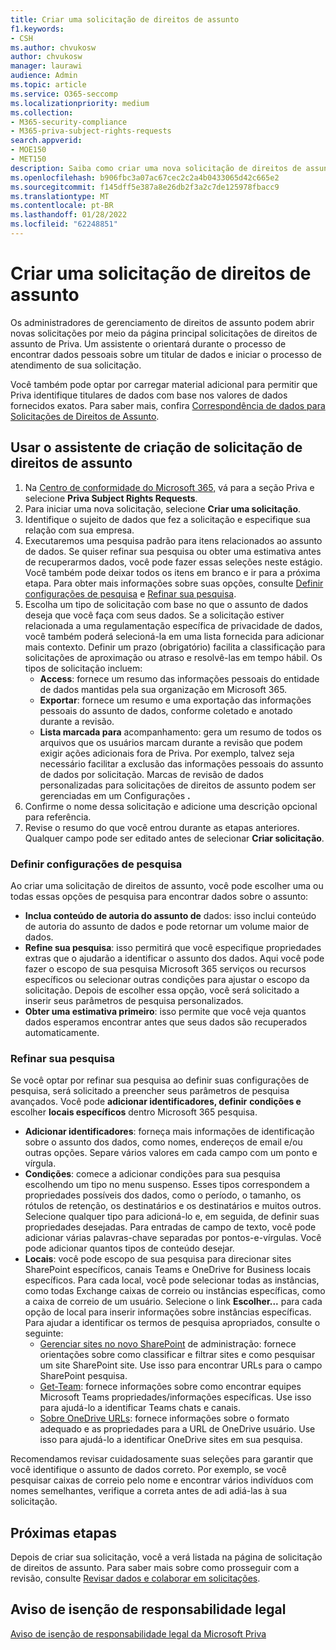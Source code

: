 ```yaml
---
title: Criar uma solicitação de direitos de assunto
f1.keywords:
- CSH
ms.author: chvukosw
author: chvukosw
manager: laurawi
audience: Admin
ms.topic: article
ms.service: O365-seccomp
ms.localizationpriority: medium
ms.collection:
- M365-security-compliance
- M365-priva-subject-rights-requests
search.appverid:
- MOE150
- MET150
description: Saiba como criar uma nova solicitação de direitos de assunto no Microsoft Priva.
ms.openlocfilehash: b906fbc3a07ac67cec2c2a4b0433065d42c665e2
ms.sourcegitcommit: f145dff5e387a8e26db2f3a2c7de125978fbacc9
ms.translationtype: MT
ms.contentlocale: pt-BR
ms.lasthandoff: 01/28/2022
ms.locfileid: "62248851"
---
```

# <a name="create-a-subject-rights-request"></a>Criar uma solicitação de direitos de assunto

Os administradores de gerenciamento de direitos de assunto podem abrir novas solicitações por meio da página principal solicitações de direitos de assunto de Priva. Um assistente o orientará durante o processo de encontrar dados pessoais sobre um titular de dados e iniciar o processo de atendimento de sua solicitação.

Você também pode optar por carregar material adicional para permitir que Priva identifique titulares de dados com base nos valores de dados fornecidos exatos. Para saber mais, confira [Correspondência de dados para Solicitações de Direitos de Assunto](subject-rights-requests-data-match.md).

## <a name="use-the-subject-rights-request-creation-wizard"></a>Usar o assistente de criação de solicitação de direitos de assunto

1. Na [Centro de conformidade do Microsoft 365,](https://compliance.microsoft.com/) vá para a seção Priva e selecione **Priva Subject Rights Requests**.
1. Para iniciar uma nova solicitação, selecione **Criar uma solicitação**.
1. Identifique o sujeito de dados que fez a solicitação e especifique sua relação com sua empresa.
1. Executaremos uma pesquisa padrão para itens relacionados ao assunto de dados. Se quiser refinar sua pesquisa ou obter uma estimativa antes de recuperarmos dados, você pode fazer essas seleções neste estágio. Você também pode deixar todos os itens em branco e ir para a próxima etapa. Para obter mais informações sobre suas opções, consulte [Definir configurações de pesquisa](#define-search-settings) e [Refinar sua pesquisa](#refine-your-search).
1. Escolha um tipo de solicitação com base no que o assunto de dados deseja que você faça com seus dados. Se a solicitação estiver relacionada a uma regulamentação específica de privacidade de dados, você também poderá selecioná-la em uma lista fornecida para adicionar mais contexto. Definir um prazo (obrigatório) facilita a classificação para solicitações de aproximação ou atraso e resolvê-las em tempo hábil. Os tipos de solicitação incluem:
   - **Access**: fornece um resumo das informações pessoais do entidade de dados mantidas pela sua organização em Microsoft 365.
   - **Exportar**: fornece um resumo e uma exportação das informações pessoais do assunto de dados, conforme coletado e anotado durante a revisão.
   - **Lista marcada para** acompanhamento: gera um resumo de todos os arquivos que os usuários marcam durante a revisão que podem exigir ações adicionais fora de Priva. Por exemplo, talvez seja necessário facilitar a exclusão das informações pessoais do assunto de dados por solicitação. Marcas de revisão de dados personalizadas para solicitações de direitos de assunto podem ser gerenciadas em um Configurações **.**
1. Confirme o nome dessa solicitação e adicione uma descrição opcional para referência.
1. Revise o resumo do que você entrou durante as etapas anteriores. Qualquer campo pode ser editado antes de selecionar **Criar solicitação**.

### <a name="define-search-settings"></a>Definir configurações de pesquisa

Ao criar uma solicitação de direitos de assunto, você pode escolher uma ou todas essas opções de pesquisa para encontrar dados sobre o assunto:

- **Inclua conteúdo de autoria do assunto de** dados: isso inclui conteúdo de autoria do assunto de dados e pode retornar um volume maior de dados.
- **Refine sua pesquisa**: isso permitirá que você especifique propriedades extras que o ajudarão a identificar o assunto dos dados. Aqui você pode fazer o escopo de sua pesquisa Microsoft 365 serviços ou recursos específicos ou selecionar outras condições para ajustar o escopo da solicitação. Depois de escolher essa opção, você será solicitado a inserir seus parâmetros de pesquisa personalizados.
- **Obter uma estimativa primeiro**: isso permite que você veja quantos dados esperamos encontrar antes que seus dados são recuperados automaticamente.

### <a name="refine-your-search"></a>Refinar sua pesquisa

Se você optar por refinar sua pesquisa ao definir suas configurações de pesquisa, será solicitado a preencher seus parâmetros de pesquisa avançados. Você pode **adicionar identificadores, definir** **condições e** escolher **locais específicos** dentro Microsoft 365 pesquisa.

- **Adicionar identificadores**: forneça mais informações de identificação sobre o assunto dos dados, como nomes, endereços de email e/ou outras opções. Separe vários valores em cada campo com um ponto e vírgula.
- **Condições**: comece a adicionar condições para sua pesquisa escolhendo um tipo no menu suspenso. Esses tipos correspondem a propriedades possíveis dos dados, como o período, o tamanho, os rótulos de retenção, os destinatários e os destinatários e muitos outros. Selecione qualquer tipo para adicioná-lo e, em seguida, de definir suas propriedades desejadas. Para entradas de campo de texto, você pode adicionar várias palavras-chave separadas por pontos-e-vírgulas. Você pode adicionar quantos tipos de conteúdo desejar.
- **Locais**: você pode escopo de sua pesquisa para direcionar sites SharePoint específicos, canais Teams e OneDrive for Business locais específicos. Para cada local, você pode selecionar todas as instâncias, como todas Exchange caixas de correio ou instâncias específicas, como a caixa de correio de um usuário. Selecione o link **Escolher...** para cada opção de local para inserir informações sobre instâncias específicas. Para ajudar a identificar os termos de pesquisa apropriados, consulte o seguinte:
  - [Gerenciar sites no novo SharePoint](/sharepoint/manage-sites-in-new-admin-center) de administração: fornece orientações sobre como classificar e filtrar sites e como pesquisar um site SharePoint site. Use isso para encontrar URLs para o campo SharePoint pesquisa.
  - [Get-Team](/powershell/module/teams/get-team): fornece informações sobre como encontrar equipes Microsoft Teams propriedades/informações específicas. Use isso para ajudá-lo a identificar Teams chats e canais.
  - [Sobre OneDrive URLs](/onedrive/list-onedrive-urls#about-onedrive-urls): fornece informações sobre o formato adequado e as propriedades para a URL de OneDrive usuário. Use isso para ajudá-lo a identificar OneDrive sites em sua pesquisa.

Recomendamos revisar cuidadosamente suas seleções para garantir que você identifique o assunto de dados correto. Por exemplo, se você pesquisar caixas de correio pelo nome e encontrar vários indivíduos com nomes semelhantes, verifique a correta antes de adi adiá-las à sua solicitação.

## <a name="next-steps"></a>Próximas etapas

Depois de criar sua solicitação, você a verá listada na página de solicitação de direitos de assunto. Para saber mais sobre como prosseguir com a revisão, consulte [Revisar dados e colaborar em solicitações](subject-rights-requests-data-review.md).

## <a name="legal-disclaimer"></a>Aviso de isenção de responsabilidade legal

[Aviso de isenção de responsabilidade legal da Microsoft Priva](priva-disclaimer.md)
